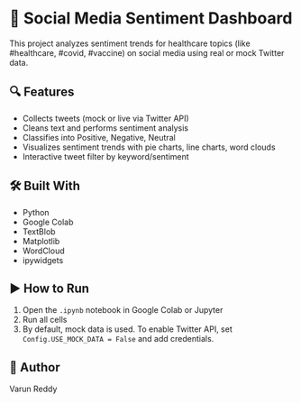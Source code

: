 # 🧠 Social Media Sentiment Dashboard

This project analyzes sentiment trends for healthcare topics (like #healthcare, #covid, #vaccine) on social media using real or mock Twitter data.

## 🔍 Features
- Collects tweets (mock or live via Twitter API)
- Cleans text and performs sentiment analysis
- Classifies into Positive, Negative, Neutral
- Visualizes sentiment trends with pie charts, line charts, word clouds
- Interactive tweet filter by keyword/sentiment

## 🛠 Built With
- Python
- Google Colab
- TextBlob
- Matplotlib
- WordCloud
- ipywidgets

## ▶️ How to Run
1. Open the `.ipynb` notebook in Google Colab or Jupyter
2. Run all cells
3. By default, mock data is used. To enable Twitter API, set `Config.USE_MOCK_DATA = False` and add credentials.

## 📌 Author
Varun Reddy

